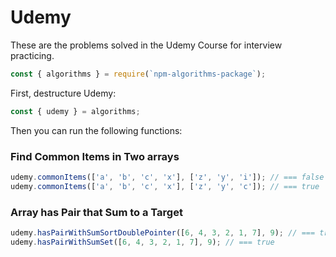 # Udemy

These are the problems solved in the Udemy Course for interview practicing.

```js
const { algorithms } = require(`npm-algorithms-package`);
```

First, destructure Udemy:

```js
const { udemy } = algorithms;
```

Then you can run the following functions:

### Find Common Items in Two arrays

```js
udemy.commonItems(['a', 'b', 'c', 'x'], ['z', 'y', 'i']); // === false
udemy.commonItems(['a', 'b', 'c', 'x'], ['z', 'y', 'c']); // === true
```

### Array has Pair that Sum to a Target

```js
udemy.hasPairWithSumSortDoublePointer([6, 4, 3, 2, 1, 7], 9); // === true
udemy.hasPairWithSumSet([6, 4, 3, 2, 1, 7], 9); // === true
```
